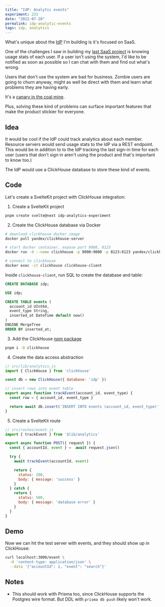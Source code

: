 ```yaml
---
title: "IdP: Analytic events"
experiment: 233
date: "2022-07-28"
permalink: idp-analytic-events
tags: idp, analytics
---
```


What's unique about the [IdP](/tag/idp) I'm building is it's focused on SaaS.

One of the challenges I saw in building my [last SaaS project](https://getcarrierwave.com) is knowing usage stats of each user. If a user isn't using the system, I'd like to be notified as soon as possible so I can chat with them and find out what's wrong.

Users that don't use the system are bad for business. Zombie users are going to churn anyway, might as well be direct with them and learn what problems they are having early.

It's a [canary in the coal mine](https://en.wikipedia.org/wiki/Sentinel_species#Canaries_in_coal_mines).

Plus, solving these kind of problems can surface important features that make the product stickier for everyone.

## Idea

It would be cool if the IdP could track analytics about each member. Resource servers would send usage stats to the IdP via a REST endpoint. This would be in addition to to the IdP tracking the last sign-in time for each user (users that don't sign in aren't using the product and that's important to know too.)

The IdP would use a ClickHouse database to store these kind of events.

## Code

Let's create a SvelteKit project with ClickHouse integration:

1. Create a SvelteKit project

```bash
pnpm create svelte@next idp-analytics-experiment
```

2. Create the ClickHouse database via Docker

```bash
# download clickhouse docker image
docker pull yandex/clickhouse-server

# start docker container, expose port 9000, 8123
docker run -d --name clickhouse -p 9000:9000 -p 8123:8123 yandex/clickhouse-server

# connect to clickhouse
docker exec -it clickhouse clickhouse-client
```

Inside `clickhouse-client`, run SQL to create the database and table:

```sql
CREATE DATABASE idp;

USE idp;

CREATE TABLE events (
  account_id UInt64,
  event_type String,
  inserted_at DateTime default now()
)
ENGINE MergeTree
ORDER BY inserted_at;
```

3. Add the ClickHouse [npm package](https://www.npmjs.com/package/clickhouse)

```bash
pnpm i -D clickhouse
```

4. Create the data access abstraction

```javascript
// src/lib/analytics.js
import { ClickHouse } from 'clickhouse'

const db = new ClickHouse({ database: 'idp' })

// insert rows into event table
export async function trackEvent(account_id, event_type) {
  const row = { account_id, event_type }

  return await db.insert('INSERT INTO events (account_id, event_type)', [row]).toPromise()
}
```

5. Create a SvelteKit route

```javascript
// src/routes/event.js
import { trackEvent } from '$lib/analytics'

export async function POST({ request }) {
  const { accountId, event } =  await request.json()

  try {
    await trackEvent(accountId, event)

    return {
      status: 200,
      body: { message: 'success' }
    }
  } catch {
    return {
      status: 500,
      body: { message: 'database error' }
    }
  }
}
```

## Demo

Now we can hit the test server with events, and they should show up in ClickHouse:

```bash
curl localhost:3000/event \
  -H 'content-type: application/json' \
  --data '{"accountId": 1, "event": "search"}'
```

## Notes

- This should work with Prisma too, since ClickHouse supports the Postgres wire format. But DDL with `prisma db push` likely won't work.
